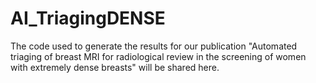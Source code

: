 # AI_TriagingDENSE

The code used to generate the results for our publication "Automated triaging of breast MRI for radiological review in the screening of women with extremely dense breasts" will be shared here.
